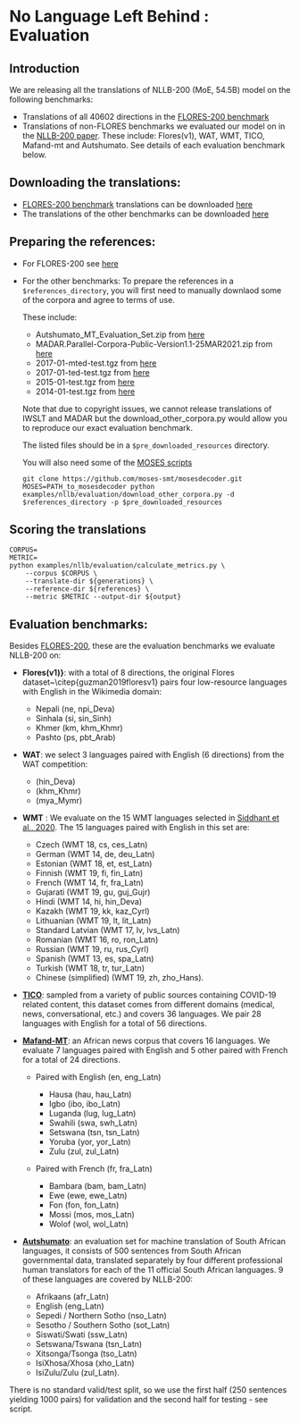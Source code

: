 # No Language Left Behind : Evaluation

## Introduction
We are releasing all the translations of NLLB-200 (MoE, 54.5B) model on the following benchmarks:
- Translations of all 40602 directions in the [FLORES-200 benchmark](https://github.com/facebookresearch/flores/tree/main/flores200)
- Translations of non-FLORES benchmarks we evaluated  our model on in the [NLLB-200 paper](https://arxiv.org/abs/2207.04672). These include: Flores(v1), WAT, WMT, TICO, Mafand-mt and Autshumato. See details of each evaluation benchmark below.


## Downloading the translations:
- [FLORES-200 benchmark](https://github.com/facebookresearch/flores/tree/main/flores200) translations can be downloaded [here](https://tinyurl.com/nllbflorestranslations)
- The translations of the other benchmarks can be downloaded [here](https://tinyurl.com/nllbnonflorestranslations )

## Preparing the references:
- For FLORES-200 see [here](https://github.com/facebookresearch/flores/tree/main/flores200#download)
- For the other benchmarks:
    To prepare the references in a `$references_directory`, you will first need to manually downlaod some of the corpora and agree to terms of use.

    These include:
    - Autshumato_MT_Evaluation_Set.zip from [here](https://repo.sadilar.org/handle/20.500.12185/506)
    - MADAR.Parallel-Corpora-Public-Version1.1-25MAR2021.zip from [here](https://sites.google.com/nyu.edu/madar/home#h.xpcfdhjyc95c)
    - 2017-01-mted-test.tgz from [here](https://wit3.fbk.eu/2017-01-b)
    - 2017-01-ted-test.tgz from [here](https://wit3.fbk.eu/2017-01-d)
    - 2015-01-test.tgz from [here](https://wit3.fbk.eu/2015-01-b)
    - 2014-01-test.tgz from [here](https://wit3.fbk.eu/2014-01-b)

    Note that due to copyright issues, we cannot release translations of IWSLT and MADAR but the download_other_corpora.py would allow you to reproduce our exact evaluation benchmark.

    The listed files should be in a `$pre_downloaded_resources` directory.

    You will also need some of the [MOSES scripts](https://github.com/moses-smt/mosesdecoder)
    ```
    git clone https://github.com/moses-smt/mosesdecoder.git
    MOSES=PATH_to_mosesdecoder python examples/nllb/evaluation/download_other_corpora.py -d $references_directory -p $pre_downloaded_resources
    ```


## Scoring the translations
```
CORPUS=
METRIC=
python examples/nllb/evaluation/calculate_metrics.py \
    --corpus $CORPUS \
    --translate-dir ${generations} \
    --reference-dir ${references} \
    --metric $METRIC --output-dir ${output}
```

## Evaluation benchmarks:
Besides [FLORES-200](https://github.com/facebookresearch/flores/flores200), these are the evaluation benchmarks we evaluate NLLB-200 on:

- **Flores(v1)}**: with a total of 8 directions, the original Flores dataset~\citep{guzman2019floresv1} pairs four low-resource languages with English in the Wikimedia domain:
    - Nepali (ne, npi\_Deva)
    - Sinhala (si, sin\_Sinh)
    - Khmer (km, khm\_Khmr)
    - Pashto (ps, pbt\_Arab)

- **WAT**: we select 3 languages paired with English (6 directions) from the WAT competition:
    - (hin\_Deva)
    - (khm\_Khmr)
    - (mya\_Mymr)

- **WMT** : We evaluate on the 15 WMT languages selected in [Siddhant et al., 2020](https://aclanthology.org/2020.acl-main.252/). The 15 languages paired with English in this set are:
    - Czech (WMT 18, cs, ces\_Latn)
    - German (WMT 14, de, deu\_Latn)
    - Estonian (WMT 18, et, est\_Latn)
    - Finnish (WMT 19, fi, fin\_Latn)
    - French (WMT 14, fr, fra\_Latn)
    - Gujarati (WMT 19, gu, guj\_Gujr)
    - Hindi (WMT 14, hi, hin\_Deva)
    - Kazakh (WMT 19, kk, kaz\_Cyrl)
    - Lithuanian (WMT 19, lt, lit\_Latn)
    - Standard Latvian (WMT 17, lv, lvs\_Latn)
    - Romanian (WMT 16, ro, ron\_Latn)
    - Russian (WMT 19, ru, rus\_Cyrl)
    - Spanish (WMT 13, es, spa\_Latn)
    - Turkish (WMT 18, tr, tur\_Latn)
    - Chinese (simplified) (WMT 19, zh, zho\_Hans).

- [**TICO**](https://tico-19.github.io/): sampled from a variety of public sources containing COVID-19 related content, this dataset comes from different domains (medical, news, conversational, etc.) and covers 36 languages. We pair 28 languages with English for a total of 56 directions.

- [**Mafand-MT**](https://github.com/masakhane-io/lafand-mt): an African news corpus that covers 16 languages. We evaluate 7 languages paired with English and 5 other paired with French for a total of 24 directions.
    - Paired with English (en, eng\_Latn)
        - Hausa (hau, hau\_Latn)
        - Igbo (ibo, ibo\_Latn)
        - Luganda (lug, lug\_Latn)
        - Swahili (swa, swh\_Latn)
        - Setswana (tsn, tsn\_Latn)
        - Yoruba (yor, yor\_Latn)
        - Zulu (zul, zul\_Latn)

    - Paired with French (fr, fra\_Latn)
        - Bambara (bam, bam\_Latn)
        - Ewe (ewe, ewe\_Latn)
        - Fon (fon, fon\_Latn)
        - Mossi (mos, mos\_Latn)
        - Wolof (wol, wol\_Latn)

- [**Autshumato**](https://repo.sadilar.org/handle/20.500.12185/506): an evaluation set for machine translation of South African languages, it consists of 500 sentences from South African governmental data, translated separately by four different professional human translators for each of the 11 official South African languages. 9 of these languages are covered by NLLB-200:
    - Afrikaans (afr\_Latn)
    - English (eng\_Latn)
    - Sepedi / Northern Sotho (nso\_Latn)
    - Sesotho / Southern Sotho (sot\_Latn)
    - Siswati/Swati (ssw\_Latn)
    - Setswana/Tswana (tsn\_Latn)
    - Xitsonga/Tsonga (tso\_Latn)
    - IsiXhosa/Xhosa (xho\_Latn)
    - IsiZulu/Zulu (zul\_Latn).

There is no standard valid/test split, so we use the first half (250 sentences yielding 1000 pairs) for validation and the second half for testing - see script.
